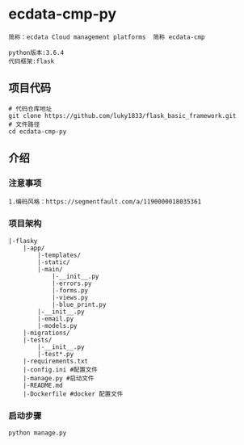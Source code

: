 # ecdata-cmp-py
    简称：ecdata Cloud management platforms  简称 ecdata-cmp
    
    python版本:3.6.4
    代码框架:flask
      
## 项目代码
    # 代码仓库地址
    git clone https://github.com/luky1833/flask_basic_framework.git
    # 文件路径
    cd ecdata-cmp-py
## 介绍
### 注意事项
    1.编码风格：https://segmentfault.com/a/1190000018035361
### 项目架构
    |-flasky
        |-app/
            |-templates/
            |-static/
            |-main/
                |-__init__.py
                |-errors.py
                |-forms.py
                |-views.py
                |-blue_print.py
            |-__init__.py
            |-email.py
            |-models.py
        |-migrations/
        |-tests/
            |-__init__.py
            |-test*.py
        |-requirements.txt
        |-config.ini #配置文件
        |-manage.py #启动文件
        |-README.md
        |-Dockerfile #docker 配置文件
### 启动步骤
    python manage.py
